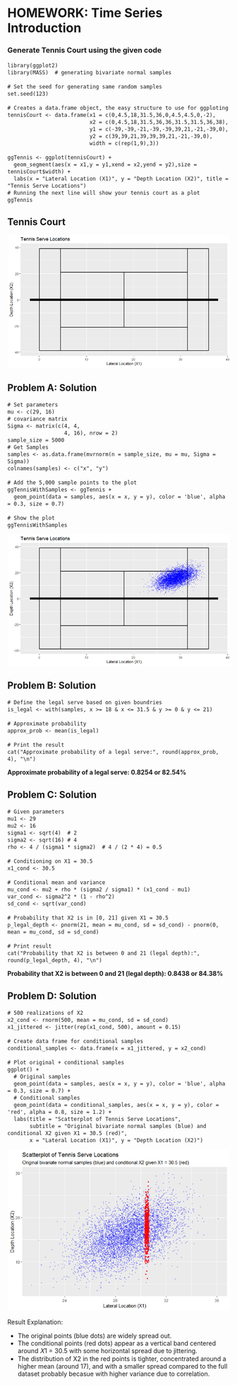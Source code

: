 # HOMEWORK: Time Series Introduction

### Generate Tennis Court using the given code
```
library(ggplot2)
library(MASS)  # generating bivariate normal samples

# Set the seed for generating same random samples
set.seed(123)

# Creates a data.frame object, the easy structure to use for ggploting
tennisCourt <- data.frame(x1 = c(0,4.5,18,31.5,36,0,4.5,4.5,0,-2),
                          x2 = c(0,4.5,18,31.5,36,36,31.5,31.5,36,38),
                          y1 = c(-39,-39,-21,-39,-39,39,21,-21,-39,0), 
                          y2 = c(39,39,21,39,39,39,21,-21,-39,0),
                          width = c(rep(1,9),3))

ggTennis <- ggplot(tennisCourt) + 
  geom_segment(aes(x = x1,y = y1,xend = x2,yend = y2),size = tennisCourt$width) + 
  labs(x = "Lateral Location (X1)", y = "Depth Location (X2)", title = "Tennis Serve Locations") 
# Running the next line will show your tennis court as a plot
ggTennis
```
## Tennis Court
![Tennis Court](https://raw.githubusercontent.com/MishraSubash/imageCollection/refs/heads/main/updated_ten.png)

## Problem A: Solution 
```
# Set parameters
mu <- c(29, 16)
# covariance matrix
Sigma <- matrix(c(4, 4,
                  4, 16), nrow = 2)
sample_size = 5000
# Get Samples
samples <- as.data.frame(mvrnorm(n = sample_size, mu = mu, Sigma = Sigma))
colnames(samples) <- c("x", "y")

# Add the 5,000 sample points to the plot
ggTennisWithSamples <- ggTennis + 
  geom_point(data = samples, aes(x = x, y = y), color = 'blue', alpha = 0.3, size = 0.7)

# Show the plot
ggTennisWithSamples
```
![](https://raw.githubusercontent.com/MishraSubash/imageCollection/refs/heads/main/problem2_image.png)


## Problem B: Solution
```
# Define the legal serve based on given boundries
is_legal <- with(samples, x >= 18 & x <= 31.5 & y >= 0 & y <= 21)

# Approximate probability
approx_prob <- mean(is_legal)

# Print the result
cat("Approximate probability of a legal serve:", round(approx_prob, 4), "\n")
```

**Approximate probability of a legal serve: 0.8254 or 82.54%**

## Problem C: Solution
```
# Given parameters
mu1 <- 29
mu2 <- 16
sigma1 <- sqrt(4)  # 2
sigma2 <- sqrt(16) # 4
rho <- 4 / (sigma1 * sigma2)  # 4 / (2 * 4) = 0.5

# Conditioning on X1 = 30.5
x1_cond <- 30.5

# Conditional mean and variance
mu_cond <- mu2 + rho * (sigma2 / sigma1) * (x1_cond - mu1)
var_cond <- sigma2^2 * (1 - rho^2)
sd_cond <- sqrt(var_cond)

# Probability that X2 is in [0, 21] given X1 = 30.5
p_legal_depth <- pnorm(21, mean = mu_cond, sd = sd_cond) - pnorm(0, mean = mu_cond, sd = sd_cond)

# Print result
cat("Probability that X2 is between 0 and 21 (legal depth):", round(p_legal_depth, 4), "\n")
```
**Probability that X2 is between 0 and 21 (legal depth): 0.8438 or 84.38%**

## Problem D: Solution
```
# 500 realizations of X2
x2_cond <- rnorm(500, mean = mu_cond, sd = sd_cond)
x1_jittered <- jitter(rep(x1_cond, 500), amount = 0.15)

# Create data frame for conditional samples
conditional_samples <- data.frame(x = x1_jittered, y = x2_cond)

# Plot original + conditional samples
ggplot() +
  # Original samples
  geom_point(data = samples, aes(x = x, y = y), color = 'blue', alpha = 0.3, size = 0.7) +
  # Conditional samples
  geom_point(data = conditional_samples, aes(x = x, y = y), color = 'red', alpha = 0.8, size = 1.2) +
  labs(title = "Scatterplot of Tennis Serve Locations",
       subtitle = "Original bivariate normal samples (blue) and conditional X2 given X1 = 30.5 (red)",
       x = "Lateral Location (X1)", y = "Depth Location (X2)") 
```
![](https://raw.githubusercontent.com/MishraSubash/imageCollection/refs/heads/main/Hw1_Final_image.png)

Result Explanation: 
  - The original points (blue dots) are widely spread out.
  - The conditional points (red dots) appear as a vertical band centered around 𝑋1 = 30.5 with some horizontal spread due to jittering.
  - The distribution of X2 in the red points is tighter, concentrated around a higher mean (around 17), and with a smaller spread compared to the full dataset probably becasue with higher variance due to correlation.

